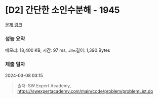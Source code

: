 # [D2] 간단한 소인수분해 - 1945 

[문제 링크](https://swexpertacademy.com/main/code/problem/problemDetail.do?contestProbId=AV5Pl0Q6ANQDFAUq) 

### 성능 요약

메모리: 18,400 KB, 시간: 97 ms, 코드길이: 1,390 Bytes

### 제출 일자

2024-03-08 03:15



> 출처: SW Expert Academy, https://swexpertacademy.com/main/code/problem/problemList.do